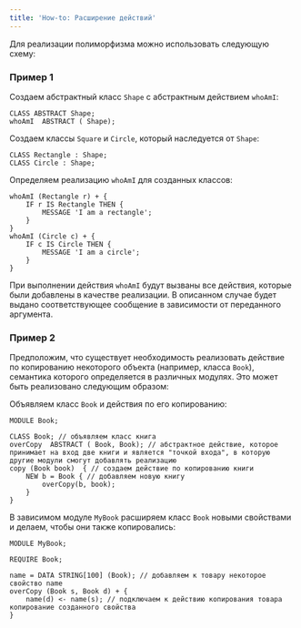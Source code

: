 ```yaml
---
title: 'How-to: Расширение действий'
---
```


Для реализации полиморфизма можно использовать следующую схему:

### Пример 1

Создаем абстрактный класс `Shape` с абстрактным действием `whoAmI`:

```lsf
CLASS ABSTRACT Shape;
whoAmI  ABSTRACT ( Shape);
```

Создаем классы `Square` и `Circle`, который наследуется от `Shape`:

```lsf
CLASS Rectangle : Shape;
CLASS Circle : Shape;
```

Определяем реализацию `whoAmI` для созданных классов:

```lsf
whoAmI (Rectangle r) + {
    IF r IS Rectangle THEN {
        MESSAGE 'I am a rectangle';
    }
}
whoAmI (Circle c) + {
    IF c IS Circle THEN {
        MESSAGE 'I am a circle';
    }
}
```

При выполнении действия `whoAmI` будут вызваны все действия, которые были добавлены в качестве реализации. В описанном случае будет выдано соответствующее сообщение в зависимости от переданного аргумента.

### Пример 2

Предположим, что существует необходимость реализовать действие по копированию некоторого объекта (например, класса `Book`), семантика которого определяется в различных модулях. Это может быть реализовано следующим образом:

Объявляем класс `Book` и действия по его копированию:

```lsf
MODULE Book;

CLASS Book; // объявляем класс книга
overCopy  ABSTRACT ( Book, Book); // абстрактное действие, которое принимает на вход две книги и является "точкой входа", в которую другие модули смогут добавлять реализацию
copy (Book book)  { // создаем действие по копированию книги
    NEW b = Book { // добавляем новую книгу
        overCopy(b, book);
    }
}
```

В зависимом модуле `MyBook` расширяем класс `Book` новыми свойствами и делаем, чтобы они также копировались:

```lsf
MODULE MyBook;

REQUIRE Book;

name = DATA STRING[100] (Book); // добавляем к товару некоторое свойство name
overCopy (Book s, Book d) + {
    name(d) <- name(s); // подключаем к действию копирования товара копирование созданного свойства
}
```
